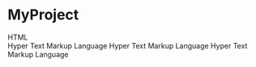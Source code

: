 # MyProject
HTML
<br>
Hyper Text Markup Language
Hyper Text Markup Language
Hyper Text Markup Language

